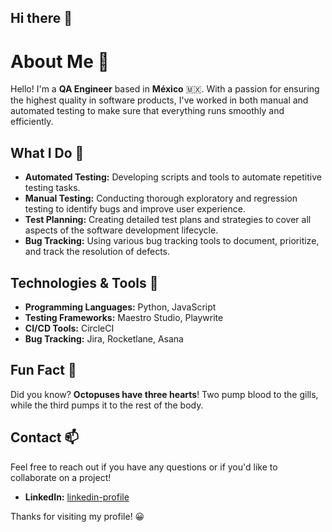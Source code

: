 ## Hi there 👋

# About Me 🔭

Hello! I'm a **QA Engineer** based in **México** 🇲🇽. With a passion for ensuring the highest quality in software products, I've worked in both manual and automated testing to make sure that everything runs smoothly and efficiently.

## What I Do 🌱

- **Automated Testing:** Developing scripts and tools to automate repetitive testing tasks.
- **Manual Testing:** Conducting thorough exploratory and regression testing to identify bugs and improve user experience.
- **Test Planning:** Creating detailed test plans and strategies to cover all aspects of the software development lifecycle.
- **Bug Tracking:** Using various bug tracking tools to document, prioritize, and track the resolution of defects.

## Technologies & Tools 🚀

- **Programming Languages:** Python, JavaScript
- **Testing Frameworks:** Maestro Studio, Playwrite
- **CI/CD Tools:** CircleCI
- **Bug Tracking:** Jira, Rocketlane, Asana

## Fun Fact 🙊

Did you know? **Octopuses have three hearts**! Two pump blood to the gills, while the third pumps it to the rest of the body.

## Contact 📫

Feel free to reach out if you have any questions or if you'd like to collaborate on a project!

- **LinkedIn:** [linkedin-profile](https://www.linkedin.com/in/akochoamadrid/)

Thanks for visiting my profile! 😀
